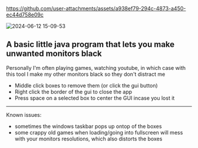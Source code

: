https://github.com/user-attachments/assets/a938ef79-294c-4873-a450-ec44d758e09c

![2024-06-12 15-09-53](https://github.com/cate02/Blackout-monitors/assets/72059042/951c8b27-265b-4fad-829b-2fdf1d7c6eca)

## A basic little java program that lets you make unwanted monitors black
Personally I'm often playing games, watching youtube, in which case with this tool I make my other monitors black so they don't distract me

- Middle click boxes to remove them (or click the gui button)
- Right click the border of the gui to close the app
- Press space on a selected box to center the GUI incase you lost it

---------------
Known issues:
- sometimes the windows taskbar pops up ontop of the boxes
- some crappy old games when loading/going into fullscreen will mess with your monitors resolutions, which also distorts the boxes
